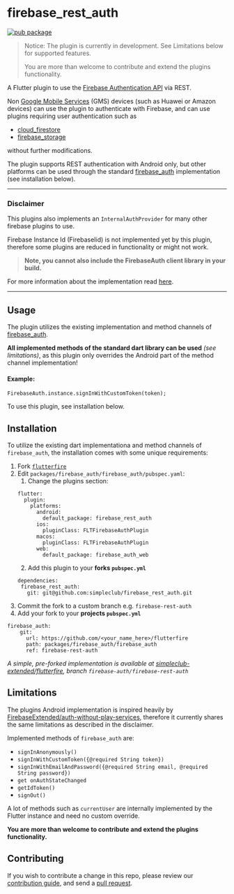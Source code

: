 # firebase_rest_auth

[![pub package](https://img.shields.io/pub/v/firebase_rest_auth.svg)](https://pub.dartlang.org/packages/firebase_rest_auth)

> Notice: The plugin is currently in development. See Limitations below for supported features. 
>
> You are more than welcome to contribute and extend the plugins functionality.

A Flutter plugin to use the [Firebase Authentication API](https://firebase.google.com/products/auth/) via REST.

Non [Google Mobile Services](https://www.android.com/gms/) (GMS) devices (such as Huawei or Amazon devices) 
can use the plugin to authenticate with Firebase, and can use plugins requiring user authentication such as 
* [cloud_firestore](https://pub.dev/packages/cloud_firestore)
* [firebase_storage](https://pub.dev/packages/firebase_storage)

without further modifications.  

The plugin supports REST authentication with Android only, but other platforms can be used through 
the standard [firebase_auth](https://pub.dev/packages/firebase_auth) implementation (see installation below).

___

### Disclaimer
This plugins also implements an `InternalAuthProvider` for many other firebase plugins to use.

Firebase Instance Id (FirebaseIid) is not implemented yet by this plugin, therefore some plugins
are reduced in functionality or might not work.

> **Note, you cannot also include the FirebaseAuth client library in your build.**

For more information about the implementation read [here](https://github.com/FirebaseExtended/auth-without-play-services/blob/master/README.md).

---

## Usage
The plugin utilizes the existing implementation and method channels of 
[firebase_auth](https://github.com/FirebaseExtended/flutterfire/tree/master/packages/firebase_auth/firebase_auth).

**All implemented methods of the standard dart library can be used** *(see limitations)*, 
as this plugin only overrides the Android part of the method channel implementation!

#### Example:

```
FirebaseAuth.instance.signInWithCustomToken(token);
```

To use this plugin, see installation below.

## Installation

To utilize the existing dart implementationa and method channels of `firebase_auth`, 
the installation comes with some unique requirements:

1. Fork [`flutterfire`](https://github.com/FirebaseExtended/flutterfire)
2. Edit `packages/firebase_auth/firebase_auth/pubspec.yaml`:
    1. Change the plugins section:
     ```
     flutter:
       plugin:
         platforms:
           android:
             default_package: firebase_rest_auth
           ios:
             pluginClass: FLTFirebaseAuthPlugin
           macos:
             pluginClass: FLTFirebaseAuthPlugin
           web:
             default_package: firebase_auth_web
     ```
    2. Add this plugin to your **forks `pubspec.yml`**
    ```
   dependencies:
     firebase_rest_auth:
       git: git@github.com:simpleclub/firebase_rest_auth.git
   ```
3. Commit the fork to a custom branch e.g. `firebase-rest-auth`
4. Add your fork to your **projects `pubspec.yml`**
```
firebase_auth:
    git:
      url: https://github.com/<your_name_here>/flutterfire
      path: packages/firebase_auth/firebase_auth
      ref: firebase-rest-auth
```

*A simple, pre-forked implementation is available at [simpleclub-extended/flutterfire](https://github.com/simpleclub-extended/flutterfire/tree/firebase-auth/firebase-rest-auth), branch `firebase-auth/firebase-rest-auth`*

## Limitations

The plugins Android implementation is inspired heavily by 
[FirebaseExtended/auth-without-play-services](https://github.com/FirebaseExtended/auth-without-play-services),
therefore it currently shares the same limitations as described in the disclaimer.

Implemented methods of `firebase_auth` are:

* `signInAnonymously()`
* `signInWithCustomToken({@required String token})`
* `signInWithEmailAndPassword({@required String email, @required String password})`
* `get onAuthStateChanged`
* `getIdToken()`
* `signOut()`

A lot of methods such as `currentUser` are internally implemented by the Flutter instance and need no custom override.


**You are more than welcome to contribute and extend the plugins functionality.**

## Contributing

If you wish to contribute a change in this repo,
please review our [contribution guide](https://github.com/simpleclub/firebase_rest_auth/blob/master/CONTRIBUTING.md),
and send a [pull request](https://github.com/simpleclub/firebase_rest_auth/pulls).
 
